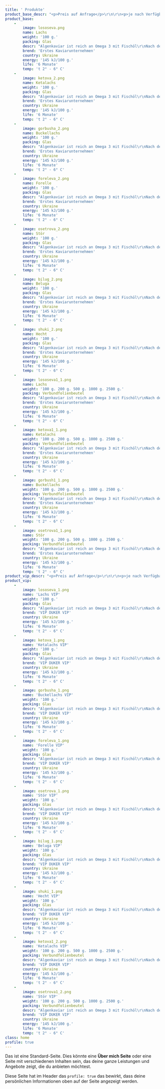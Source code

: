 ```yaml
---
title: ' Produkte'
product_base_descr: "<p>Preis auf Anfrage</p>\r\n\r\n<p>je nach Verfügbarkeit und Auftragsvolumen.</p>\r\n\r\n<p>Das Mindestvolumen beträgt 500 kg.</p>"
product_base:
    -
        image: lososeva.png
        name: Lachs
        weight: '100 g.'
        packing: Glas
        descr: "Algenkaviar ist reich an Omega 3 mit Fischöl\r\nNach dem Geschmack ist es fast natürlich"
        brend: 'Erstes Kaviarunternehmen'
        country: Ukraine
        energy: '145 kJ/100 g.'
        life: '6 Monate'
        temp: 't 2° - 6° C'
    -
        image: ketova_2.png
        name: Ketalachs
        weight: '100 g.'
        packing: Glas
        descr: "Algenkaviar ist reich an Omega 3 mit Fischöl\r\nNach dem Geschmack ist es fast natürlich"
        brend: 'Erstes Kaviarunternehmen'
        country: Ukraine
        energy: '145 kJ/100 g.'
        life: '6 Monate'
        temp: 't 2° - 6° C'
    -
        image: gorbusha_2.png
        name: Buckellachs
        weight: '100 g.'
        packing: Glas
        descr: "Algenkaviar ist reich an Omega 3 mit Fischöl\r\nNach dem Geschmack ist es fast natürlich"
        brend: 'Erstes Kaviarunternehmen'
        country: Ukraine
        energy: '145 kJ/100 g.'
        life: '6 Monate'
        temp: 't 2° - 6° C'
    -
        image: foreleva_2.png
        name: Forelle
        weight: '100 g.'
        packing: Glas
        descr: "Algenkaviar ist reich an Omega 3 mit Fischöl\r\nNach dem Geschmack ist es fast natürlich"
        brend: 'Erstes Kaviarunternehmen'
        country: Ukraine
        energy: '145 kJ/100 g.'
        life: '6 Monate'
        temp: 't 2° - 6° C'
    -
        image: osetrova_2.png
        name: Stör
        weight: '100 g.'
        packing: Glas
        descr: "Algenkaviar ist reich an Omega 3 mit Fischöl\r\nNach dem Geschmack ist es fast natürlich"
        brend: 'Erstes Kaviarunternehmen'
        country: Ukraine
        energy: '145 kJ/100 g.'
        life: '6 Monate'
        temp: 't 2° - 6° C'
    -
        image: bilug_2.png
        name: Belugа
        weight: '100 g.'
        packing: Glas
        descr: "Algenkaviar ist reich an Omega 3 mit Fischöl\r\nNach dem Geschmack ist es fast natürlich"
        brend: 'Erstes Kaviarunternehmen'
        country: Ukraine
        energy: '145 kJ/100 g.'
        life: '6 Monate'
        temp: 't 2° - 6° C'
    -
        image: shuki_2.png
        name: Hecht
        weight: '100 g.'
        packing: Glas
        descr: "Algenkaviar ist reich an Omega 3 mit Fischöl\r\nNach dem Geschmack ist es fast natürlich"
        brend: 'Erstes Kaviarunternehmen'
        country: Ukraine
        energy: '145 kJ/100 g.'
        life: '6 Monate'
        temp: 't 2° - 6° C'
    -
        image: lososeva1_1.png
        name: Lachs
        weight: '100 g. 200 g. 500 g. 1000 g. 2500 g.'
        packing: Verbundfolienbeutel
        descr: "Algenkaviar ist reich an Omega 3 mit Fischöl\r\nNach dem Geschmack ist es fast natürlich"
        brend: 'Erstes Kaviarunternehmen'
        country: Ukraine
        energy: '145 kJ/100 g.'
        life: '6 Monate'
        temp: 't 2° - 6° C'
    -
        image: ketova1_1.png
        name: Ketalachs
        weight: '100 g. 200 g. 500 g. 1000 g. 2500 g.'
        packing: Verbundfolienbeutel
        descr: "Algenkaviar ist reich an Omega 3 mit Fischöl\r\nNach dem Geschmack ist es fast natürlich"
        brend: 'Erstes Kaviarunternehmen'
        country: Ukraine
        energy: '145 kJ/100 g.'
        life: '6 Monate'
        temp: 't 2° - 6° C'
    -
        image: gorbush1_1.png
        name: Buckellachs
        weight: '100 g. 200 g. 500 g. 1000 g. 2500 g.'
        packing: Verbundfolienbeutel
        descr: "Algenkaviar ist reich an Omega 3 mit Fischöl\r\nNach dem Geschmack ist es fast natürlich"
        brend: 'Erstes Kaviarunternehmen'
        country: Ukraine
        energy: '145 kJ/100 g.'
        life: '6 Monate'
        temp: 't 2° - 6° C'
    -
        image: osetrova1_1.png
        name: Stör
        weight: '100 g. 200 g. 500 g. 1000 g. 2500 g.'
        packing: Verbundfolienbeutel
        descr: "Algenkaviar ist reich an Omega 3 mit Fischöl\r\nNach dem Geschmack ist es fast natürlich"
        brend: 'Erstes Kaviarunternehmen'
        country: Ukraine
        energy: '145 kJ/100 g.'
        life: '6 Monate'
        temp: 't 2° - 6° C'
product_vip_descr: "<p>Preis auf Anfrage</p>\r\n\r\n<p>je nach Verfügbarkeit und Auftragsvolumen.</p>\r\n\r\n<p>Das Mindestvolumen beträgt 500 kg.</p>"
product_vip:
    -
        image: lososeva_1.png
        name: 'Lachs VIP'
        weight: '100 g.'
        packing: Glas
        descr: "Algenkaviar ist reich an Omega 3 mit Fischöl\r\nNach dem Geschmack ist es fast natürlich"
        brend: 'VIP DUKER VIP'
        country: Ukraine
        energy: '145 kJ/100 g.'
        life: '6 Monate'
        temp: 't 2° - 6° C'
    -
        image: ketova_1.png
        name: 'Ketalachs VIP'
        weight: '100 g.'
        packing: Glas
        descr: "Algenkaviar ist reich an Omega 3 mit Fischöl\r\nNach dem Geschmack ist es fast natürlich"
        brend: 'VIP DUKER VIP'
        country: Ukraine
        energy: '145 kJ/100 g.'
        life: '6 Monate'
        temp: 't 2° - 6° C'
    -
        image: gorbusha_1.png
        name: 'Buckellachs VIP'
        weight: '100 g.'
        packing: Glas
        descr: "Algenkaviar ist reich an Omega 3 mit Fischöl\r\nNach dem Geschmack ist es fast natürlich"
        brend: 'VIP DUKER VIP'
        country: Ukraine
        energy: '145 kJ/100 g.'
        life: '6 Monate'
        temp: 't 2° - 6° C'
    -
        image: foreleva_1.png
        name: 'Forelle VIP'
        weight: '100 g.'
        packing: Glas
        descr: "Algenkaviar ist reich an Omega 3 mit Fischöl\r\nNach dem Geschmack ist es fast natürlich"
        brend: 'VIP DUKER VIP'
        country: Ukraine
        energy: '145 kJ/100 g.'
        life: '6 Monate'
        temp: 't 2° - 6° C'
    -
        image: osetrova_1.png
        name: 'Stör VIP'
        weight: '100 g.'
        packing: Glas
        descr: "Algenkaviar ist reich an Omega 3 mit Fischöl\r\nNach dem Geschmack ist es fast natürlich"
        brend: 'VIP DUKER VIP'
        country: Ukraine
        energy: '145 kJ/100 g.'
        life: '6 Monate'
        temp: 't 2° - 6° C'
    -
        image: bilug_1.png
        name: 'Belugа VIP'
        weight: '100 g.'
        packing: Glas
        descr: "Algenkaviar ist reich an Omega 3 mit Fischöl\r\nNach dem Geschmack ist es fast natürlich"
        brend: 'VIP DUKER VIP'
        country: Ukraine
        energy: '145 kJ/100 g.'
        life: '6 Monate'
        temp: 't 2° - 6° C'
    -
        image: shuki_1.png
        name: 'Hecht VIP'
        weight: '100 g.'
        packing: Glas
        descr: "Algenkaviar ist reich an Omega 3 mit Fischöl\r\nNach dem Geschmack ist es fast natürlich"
        brend: 'VIP DUKER VIP'
        country: Ukraine
        energy: '145 kJ/100 g.'
        life: '6 Monate'
        temp: 't 2° - 6° C'
    -
        image: ketova1_2.png
        name: 'Ketalachs VIP'
        weight: '100 g. 200 g. 500 g. 1000 g. 2500 g.'
        packing: Verbundfolienbeutel
        descr: "Algenkaviar ist reich an Omega 3 mit Fischöl\r\nNach dem Geschmack ist es fast natürlich"
        brend: 'VIP DUKER VIP'
        country: Ukraine
        energy: '145 kJ/100 g.'
        life: '6 Monate'
        temp: 't 2° - 6° C'
    -
        image: osetrova1_2.png
        name: 'Stör VIP'
        weight: '100 g. 200 g. 500 g. 1000 g. 2500 g.'
        packing: Verbundfolienbeutel
        descr: "Algenkaviar ist reich an Omega 3 mit Fischöl\r\nNach dem Geschmack ist es fast natürlich"
        brend: 'VIP DUKER VIP'
        country: Ukraine
        energy: '145 kJ/100 g.'
        life: '6 Monate'
        temp: 't 2° - 6° C'
class: home
profile: true
---
```


Das ist eine Standard-Seite. Dies könnte eine **Über mich Seite** oder eine Seite mit verschiedenen Inhalten sein, das deine ganze Leistungen und Angebote zeigt, die du anbieten möchtest. 

Diese Seite hat im Header das `profile: true` das bewirkt, dass deine persönlichen Informationen oben auf der Seite angezeigt werden.
